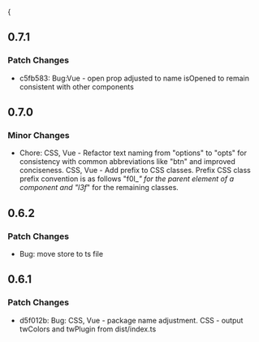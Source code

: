 {

## 0.7.1

### Patch Changes

- c5fb583: Bug:Vue - open prop adjusted to name isOpened to remain consistent with other components

## 0.7.0

### Minor Changes

- Chore: CSS, Vue - Refactor text naming from "options" to "opts" for consistency with common abbreviations like "btn" and improved conciseness. CSS, Vue - Add prefix to CSS classes. Prefix CSS class prefix convention is as follows "f0l\__" for the parent element of a component and "l3f_" for the remaining classes.

## 0.6.2

### Patch Changes

- Bug: move store to ts file

## 0.6.1

### Patch Changes

- d5f012b: Bug: CSS, Vue - package name adjustment. CSS - output twColors and twPlugin from dist/index.ts
